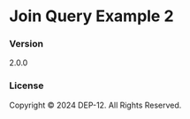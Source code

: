 # Join Query Example 2

### Version
2.0.0

### License
Copyright &copy; 2024 DEP-12. All Rights Reserved.